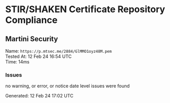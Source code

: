 # STIR/SHAKEN Certificate Repository Compliance

## Martini Security

Name: `https://p.mtsec.me/2884/GlMMO1oyz48M.pem`\
Tested At: 12 Feb 24 16:54 UTC\
Time: 14ms

### Issues

no warning, or error, or notice date level issues were found

Generated: 12 Feb 24 17:02 UTC